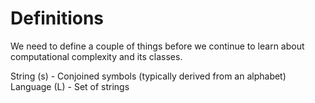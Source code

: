# Definitions

We need to define a couple of things before we continue to learn about computational complexity and its classes.

String (s) - Conjoined symbols (typically derived from an alphabet)
Language (L) - Set of strings